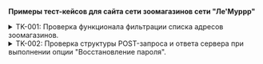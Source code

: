 **Примеры тест-кейсов для сайта сети зоомагазинов сети "Ле'Муррр"**

<details>
<summary>TK-001: Проверка функционала фильтрации списка адресов зоомагазинов.</summary>

***

**Цель:**
Проверить работу функционала фильтрации адресов на примере отображения всех актуальных магазинов "Ле'Муррр" в г. Санкт-Петербург на станции метро "Старая Деревня"

**Предусловие**:
1.	Открыть сайт https://lemurrr.ru без авторизации пользователя.
2. Выбрать город Санкт-Петербург.
3. Перейти на вкладку "Магазины" (короткая ссылка: https://lemurrr.ru/shops/spb)

**Шаги**:
1.	Раскрыть меню фильтрации «Станция метро».
2.	В строке поиска ввести тестовые данные «Старая Деревня».
3.	В результатах поиска выбрать чек-бокс «Старая Деревня».
4.	Закрыть меню фильтрации.

**ОР**: 
1. Отображена страница МАГАЗИНЫ В Г. САНКТ-ПЕТЕРБУРГ;
2. В заголовке таблицы отображен ключ "Старая Деревня"
3. В таблице отображен список актуальных магазинов в соответствии со скриншотом:

![Адреса](https://github.com/SerOmmm/test_cases_for_examle/blob/main/Screenshot_1.png)

**Окружение**: Google Chrome не ниже версии 120

***

</details>

<details>
<summary>TK-002: Проверка структуры POST-запроса и ответа сервера при выполнении опции "Восстановление пароля".</summary>

***

**Цель:**
Проверить структуру запроса и ответ сервера при выполнении опции "Восстановление пароля".

**Предусловие**:
1.	Открыть сайт https://lemurrr.ru без авторизации пользователя.
2. Выбрать город Санкт-Петербург.

**Шаги**:
1.	На главной странице нажать кнопку "Войти".
2.	В окне авторизации нажать "Забыл пароль?"
3.	В поле ввести валидный номер телефона, например +7(901)121-15-15.
4.	Нажать "Выслать пароль".

**ОР**: 
1. Запрос отправлен на сервер методом POST на URI: https://lemurrr.ru/recovery/password
2. Запрос отправлен в Body в формате Text, структура запроса совпадает со структурой в требованиях. Пример структуры запроса:
```   
   phone=%2B7+(901)+121-15-15&CSRFToken=af60b302-2f52-4c33-b3e1-b3a2d39c9724
```   
3. Статус ответа сервера 200 ОК.

**Окружение**: Google Chrome не ниже версии 120,
               Chrome DevTools.

***

</details>
